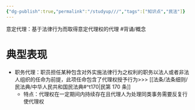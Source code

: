 ```yaml
---
{"dg-publish":true,"permalink":"/studyup///","tags":["知识点","民法"]}
---
```


意定代理：基于法律行为而取得意定代理权的代理 #背诵/概念 
# 典型表现
- 职务代理：职员担任某种包含对外实施法律行为之权利的职务以法人或者非法人组织的任命为前提，此项任命包含了代理权授予行为>>> [[法条/法条细则/民法典/中华人民共和国民法典#^t170\|民第 170 条]]
	- 特点：代理权在一定期间内持续存在且代理人为处理同类事务需要反复行使代理权